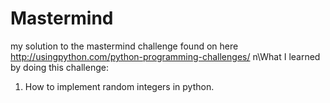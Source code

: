 # Mastermind
my solution to the mastermind challenge found on here http://usingpython.com/python-programming-challenges/ 
n\What I learned by doing this challenge:
1. How to implement random integers in python.
